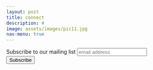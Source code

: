 ```yaml
---
layout: post
title: connect
description: #
image: assets/images/pic11.jpg
nav-menu: true
---
```


<!-- Begin Mailchimp Signup Form -->
<div id="mc_embed_signup">
<form action="https://party.us20.list-manage.com/subscribe/post?u=3db610c86f0bb4146453a94c5&amp;id=670925d527" method="post" id="mc-embedded-subscribe-form" name="mc-embedded-subscribe-form" class="validate" target="_blank" novalidate>
    <div id="mc_embed_signup_scroll">
	<label for="mce-EMAIL">Subscribe to our mailing list</label>
	<input type="email" value="" name="EMAIL" class="email" id="mce-EMAIL" placeholder="email address" required>
    <!-- real people should not fill this in and expect good things - do not remove this or risk form bot signups-->
    <div style="position: absolute; left: -5000px;" aria-hidden="true"><input type="text" name="b_3db610c86f0bb4146453a94c5_670925d527" tabindex="-1" value=""></div>
    <div class="clear"><input type="submit" value="Subscribe" name="subscribe" id="mc-embedded-subscribe" class="button"></div>
    </div>
</form>
</div>
